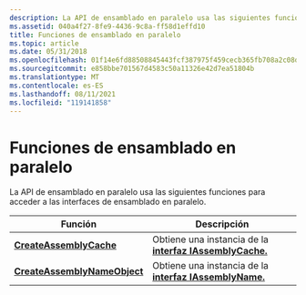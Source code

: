 ```yaml
---
description: La API de ensamblado en paralelo usa las siguientes funciones para acceder a las interfaces de ensamblado en paralelo.
ms.assetid: 040a4f27-8fe9-4436-9c8a-ff58d1effd10
title: Funciones de ensamblado en paralelo
ms.topic: article
ms.date: 05/31/2018
ms.openlocfilehash: 01f14e6fd88508845443fcf387975f459cecb365fb708a2c08d971cbbf247032
ms.sourcegitcommit: e858bbe701567d4583c50a11326e42d7ea51804b
ms.translationtype: MT
ms.contentlocale: es-ES
ms.lasthandoff: 08/11/2021
ms.locfileid: "119141858"
---
```

# <a name="side-by-side-assembly-functions"></a>Funciones de ensamblado en paralelo

La API de ensamblado en paralelo usa las siguientes funciones para acceder a las interfaces de ensamblado en paralelo.



| Función                                                     | Descripción                                                                    |
|--------------------------------------------------------------|--------------------------------------------------------------------------------|
| [**CreateAssemblyCache**](/windows/desktop/api/Winsxs/nf-winsxs-createassemblycache)           | Obtiene una instancia de la [**interfaz IAssemblyCache.**](/windows/desktop/api/winsxs/nn-winsxs-iassemblycache) |
| [**CreateAssemblyNameObject**](/windows/desktop/api/Winsxs/nf-winsxs-createassemblynameobject) | Obtiene una instancia de la [**interfaz IAssemblyName.**](/windows/desktop/api/winsxs/nn-winsxs-iassemblyname)   |



 

 

 



